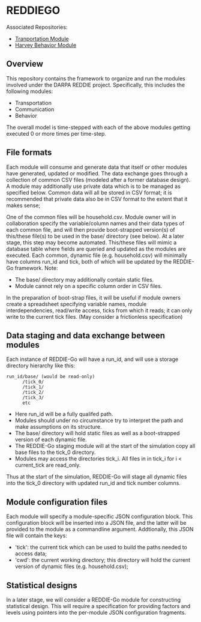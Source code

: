 # REDDIEGO

Associated Repositories:
* [Tranportation Module](https://github.com/nssac/quest)
* [Harvey Behavior Module](https://github.com/NSSAC/harvey_behavior_model)


## Overview
This repository contains the framework to organize and run the modules involved under the DARPA REDDIE project. Specifically, this includes the following modules:
- Transportation
- Communication
- Behavior

The overall model is time-stepped with each of the above modules getting executed 0 or more times per time-step. 


## File formats

Each module will consume and generate data that itself or other modules have generated, updated or modified. The data exchange goes through a collection of common CSV files (modeled after a former database design). A module may additionally use private data which is to be managed as specified below. Common data will all be stored in CSV format; it is recommended that private data also be in CSV format to the extent that it makes sense;

One of the common files will be household.csv. Module owner will in collaboration specify the variable/column names and their data types of each common file, and will then provide boot-strapped version(s) of this/these file(s) to be used in the base/ directory (see below). At a later stage, this step may become automated. This/these files will mimic a database table where fields are queried and updated as the modules are executed. Each common, dynamic file (e.g. household.csv) will minimally have columns run_id and tick, both of which will be updated by the REDDIE-Go framework. Note:

- The base/ directory may additionally contain static files. 
- Module cannot rely on a specific column order in CSV files.

In the preparation of boot-strap files, it will be useful if module owners create a spreadsheet specifying variable names, module interdependencies, read/write access, ticks from which it reads; it can only write to the current tick files. (May consider a frictionless specification)


## Data staging and data exchange between modules

Each instance of REDDIE-Go will have a run_id, and will use a storage directory hierarchy like this:

```
run_id/base/ (would be read-only)
      /tick_0/
      /tick_1/
      /tick_2/
      /tick_3/
      etc
```
- Here run_id will be a fully qualifed path. 
- Modules should under no circumstance try to interpret the path and make assumptions on its structure. 
- The base/ directory will hold static files as well as a boot-strapped version of each dynamic file. 
- The REDDIE-Go staging module will at the start of the simulation copy all base files to the tick_0 directory. 
- Modules may access the directories tick_i. All files in in tick_i for i < current_tick are read_only. 

Thus at the start of the simulation, REDDIE-Go will stage all dynamic files into the tick_0 directory with updated run_id and tick number columns. 

## Module configuration files

Each module will specify a module-specific JSON configuration block. This configuration block will be inserted into a JSON file, and the latter will be provided to the module as a commandline argument. Addtionally, this JSON file will contain the keys:
- 'tick': the current tick which can be used to build the paths needed to access data;
- 'cwd': the current working directory; this directory will hold the current version of dynamic files (e.g. household.csv);

## Statistical designs

In a later stage, we will consider a REDDIE-Go module for constructing statistical design. This will require a specification for providing factors and levels using pointers into the per-module JSON configuration fragments.
  
